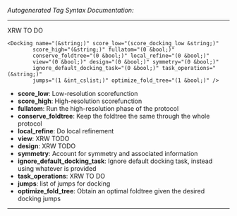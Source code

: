 _Autogenerated Tag Syntax Documentation:_

---
XRW TO DO

```
<Docking name="(&string;)" score_low="(score_docking_low &string;)"
        score_high="(&string;)" fullatom="(0 &bool;)"
        conserve_foldtree="(0 &bool;)" local_refine="(0 &bool;)"
        view="(0 &bool;)" design="(0 &bool;)" symmetry="(0 &bool;)"
        ignore_default_docking_task="(0 &bool;)" task_operations="(&string;)"
        jumps="(1 &int_cslist;)" optimize_fold_tree="(1 &bool;)" />
```

-   **score_low**: Low-resolution scorefunction
-   **score_high**: High-resolution scorefunction
-   **fullatom**: Run the high-resolution phase of the protocol
-   **conserve_foldtree**: Keep the foldtree the same through the whole protocol
-   **local_refine**: Do local refinement
-   **view**: XRW TODO
-   **design**: XRW TODO
-   **symmetry**: Account for symmetry and associated information
-   **ignore_default_docking_task**: Ignore default docking task, instead using whatever is provided
-   **task_operations**: XRW TO DO
-   **jumps**: list of jumps for docking
-   **optimize_fold_tree**: Obtain an optimal foldtree given the desired docking jumps

---
